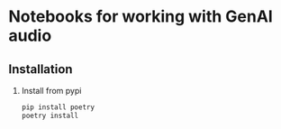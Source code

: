 # Notebooks for working with GenAI audio

## Installation

1. Install from pypi

   ```bash
   pip install poetry
   poetry install
   ```
